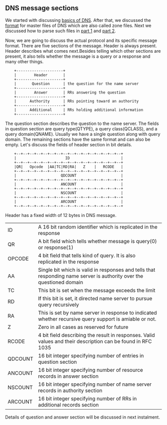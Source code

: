 ## DNS message sections
We started with discussing [basics of DNS](https://engineerhead.github.io/dns-server/). After that, we discussed the [format](https://engineerhead.github.io/dns-server/dns-zone-master-file-format) for master files of DNS which are also called zone files. Next we discussed how to parse such files in [part 1](https://engineerhead.github.io/dns-server/parsing-dns-master-zone-file-1) and [part 2](https://engineerhead.github.io/dns-server/parsing-dns-master-zone-file-2).

Now, we are going to discuss the actual protocol and its specific message format. There are five sections of the message. Header is always present. Header describes what comes next.Besides telling which other sections are present, it also tells whether the message is a query or a response and many other things.

```
	+---------------------+
    |        Header       |
    +---------------------+
    |       Question      | the question for the name server
    +---------------------+
    |        Answer       | RRs answering the question
    +---------------------+
    |      Authority      | RRs pointing toward an authority
    +---------------------+
    |      Additional     | RRs holding additional information
    +---------------------+
```
The question section describes the question to the name server. The fields in question section are query type(QTYPE), a query class(QCLASS), and a query domain(QNAME). Usually we have a single question along with query domain. The remaining sections have the same format and can also be empty. Let's discuss the fields of header section in bit details.

```
	+--+--+--+--+--+--+--+--+--+--+--+--+--+--+--+--+
    |                      ID                       |
    +--+--+--+--+--+--+--+--+--+--+--+--+--+--+--+--+
    |QR|   Opcode  |AA|TC|RD|RA|   Z    |   RCODE   |
    +--+--+--+--+--+--+--+--+--+--+--+--+--+--+--+--+
    |                    QDCOUNT                    |
    +--+--+--+--+--+--+--+--+--+--+--+--+--+--+--+--+
    |                    ANCOUNT                    |
    +--+--+--+--+--+--+--+--+--+--+--+--+--+--+--+--+
    |                    NSCOUNT                    |
    +--+--+--+--+--+--+--+--+--+--+--+--+--+--+--+--+
    |                    ARCOUNT                    |
    +--+--+--+--+--+--+--+--+--+--+--+--+--+--+--+--+
```
Header has a fixed width of 12 bytes in DNS message.

|    |    |
|:---|:---|
|ID  |A 16 bit random identifier which is replicated in the response  |
|QR  | A bit field which tells whether message is query(0) or response(1) |
|OPCODE  | 4 bit field that tells kind of query. It is also replicated in the response  |
|AA  | Single bit which is valid in responses and tells that responding name server is authority over the questioned domain |
|TC  | This bit is set when the message exceeds the limit |
|RD  | If this bit is set, it directed name server to pursue query recursively |
|RA  | This is set by name server in response to indicated whether recursive query support is amiable or not. |
|Z  | Zero in all cases as reserved for future |
|RCODE  | 4 bit field describing the result in responses. Valid values and their description can be found in RFC 1035 |
|QDCOUNT  | 16 bit integer specifying number of entries in question section |
|ANCOUNT  | 16 bit integer specifying number of resource records in answer section |
|NSCOUNT  | 16 bit integer specifying number of name server records in authority section |
|ARCOUNT  | 16 bit integer specifying number of RRs in additional records section |

Details of question and answer section will be discussed in next instalment.  